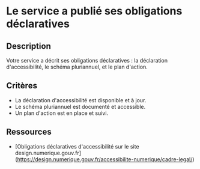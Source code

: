 # Le service a publié ses obligations déclaratives

## Description

Votre service a décrit ses obligations déclaratives : la déclaration
d'accessibilité, le schéma pluriannuel, et le plan d'action.

## Critères

- La déclaration d'accessibilité est disponible et à jour.
- Le schéma pluriannuel est documenté et accessible.
- Un plan d'action est en place et suivi.

## Ressources

- [Obligations déclaratives d'accessibilité sur le site
  design.numerique.gouv.fr]
  (<https://design.numerique.gouv.fr/accessibilite-numerique/cadre-legal/>)
